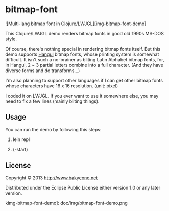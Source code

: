 # bitmap-font

![Multi-lang bitmap font in Clojure/LWJGL][img-bitmap-font-demo]

This Clojure/LWJGL demo renders bitmap fonts in good old 1990s MS-DOS style.

Of course, there's nothing special in rendering bitmap fonts itself. But this demo supports [Hangul][wiki-hangul] bitmap fonts, whose printing system is somewhat difficult. It isn't such a no-brainer as bliting Latin Alphabet bitmap fonts, for, in Hangul, 2 ~ 3 partial letters combine into a full character. (And they have diverse forms and do transforms...)

I'm also planning to support other languages if I can get other bitmap fonts whose characters have 16 x 16 resolution. (unit: pixel)

I coded it on LWJGL. If you ever want to use it somewhere else, you may need to fix a few lines (mainly bliting things).

## Usage

You can run the demo by following this steps:

1. lein repl

2. (-start)

## License

Copyright © 2013 http://www.bakyeono.net

Distributed under the Eclipse Public License either version 1.0 or any later version.

[wiki-hangul]: http://en.wikipedia.org/wiki/Hangul

kimg-bitmap-font-demo]: doc/img/bitmap-font-demo.png
